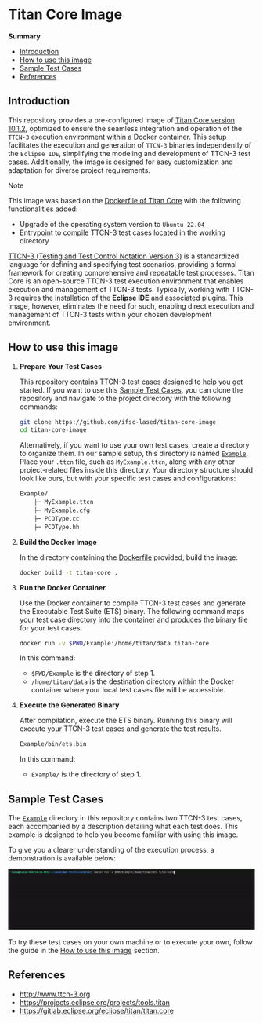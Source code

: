 # Titan Core Image <!-- omit in toc -->

**Summary**
- [Introduction](#introduction)
- [How to use this image](#how-to-use-this-image)
- [Sample Test Cases](#sample-test-cases)
- [References](#references)

## Introduction

This repository provides a pre-configured image of [Titan Core version 10.1.2](https://gitlab.eclipse.org/eclipse/titan/titan.core/-/tree/10.1.2?ref_type=tags), optimized to ensure the seamless integration and operation of the `TTCN-3` execution environment within a Docker container. This setup facilitates the execution and generation of `TTCN-3` binaries independently of the `Eclipse IDE`, simplifying the modeling and development of TTCN-3 test cases. Additionally, the image is designed for easy customization and adaptation for diverse project requirements. 

> [!NOTE]
> This image was based on the [Dockerfile of Titan Core](https://gitlab.eclipse.org/eclipse/titan/titan.core/-/tree/10.1.2/docker?ref_type=tags) with the following functionalities added:
> - Upgrade of the operating system version to `Ubuntu 22.04`
> - Entrypoint to compile TTCN-3 test cases located in the working directory

[TTCN-3 (Testing and Test Control Notation Version 3)](http://www.ttcn-3.org) is a standardized language for defining and specifying test scenarios, providing a formal framework for creating comprehensive and repeatable test processes. Titan Core is an open-source TTCN-3 test execution environment that enables execution and management of TTCN-3 tests. Typically, working with TTCN-3 requires the installation of the __Eclipse IDE__ and associated plugins. This image, however, eliminates the need for such, enabling direct execution and management of TTCN-3 tests within your chosen development environment.


## How to use this image 

1. **Prepare Your Test Cases**
   
    This repository contains TTCN-3 test cases designed to help you get started. If you want to use this [Sample Test Cases](#sample-test-cases), you can clone the repository and navigate to the project directory with the following commands:

    ```bash
    git clone https://github.com/ifsc-lased/titan-core-image
    cd titan-core-image
    ```

    Alternatively, if you want to use your own test cases, create a directory to organize them. In our sample setup, this directory is named [`Example`](./Example/). Place your `.ttcn` file, such as `MyExample.ttcn`, along with any other project-related files inside this directory.  Your directory structure should look like ours, but with your specific test cases and configurations:

    ```bash
    Example/
        ├─ MyExample.ttcn
        ├─ MyExample.cfg 
        ├─ PCOType.cc
        ├─ PCOType.hh
    ```

2. **Build the Docker Image**

    In the directory containing the [Dockerfile](./Dockerfile) provided, build the image:

    ```bash
    docker build -t titan-core .
    ```

3. **Run the Docker Container**

    Use the Docker container to compile TTCN-3 test cases and generate the Executable Test Suite (ETS) binary. The following command maps your test case directory into the container and produces the binary file for your test cases:


    ```bash
    docker run -v $PWD/Example:/home/titan/data titan-core
    ```

    In this command:

    - `$PWD/Example` is the directory of step 1.
    - `/home/titan/data` is the destination directory within the Docker container where your local test cases file will be accessible.
  
4. **Execute the Generated Binary**
   
    After compilation, execute the ETS binary. Running this binary will execute your TTCN-3 test cases and generate the test results. 

    ```bash
    Example/bin/ets.bin
    ```

    In this command:

    - `Example/` is the directory of step 1.


## Sample Test Cases

The [`Example`](./Example/) directory in this repository contains two TTCN-3 test cases, each accompanied by a description detailing what each test does. This example is designed to help you become familiar with using this image.

To give you a clearer understanding of the execution process, a demonstration is available below:

![Execution of the test case](./Images/demonstration.gif)

To try these test cases on your own machine or to execute your own, follow the guide in the [How to use this image](#how-to-use-this-image) section.


## References

- http://www.ttcn-3.org
- https://projects.eclipse.org/projects/tools.titan
- https://gitlab.eclipse.org/eclipse/titan/titan.core

